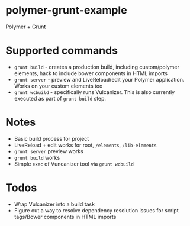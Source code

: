 polymer-grunt-example
=====================

Polymer + Grunt

Supported commands
======================

* `grunt build` - creates a production build, including custom/polymer elements, hack to include bower components in HTML imports
* `grunt server` - preview and LiveReload/edit your Polymer application. Works on your custom elements too
* `grunt wcbuild` - specifically runs Vulcanizer. This is also currently executed as part of `grunt build` step.

Notes
======================

* Basic build process for project
* LiveReload + edit works for root, `/elements`, `/lib-elements`
* `grunt server` preview works
* `grunt build` works 
*  Simple `exec` of Vuncanizer tool via `grunt wcbuild`

Todos
=======================

* Wrap Vulcanizer into a build task
* Figure out a way to resolve dependency resolution issues for script tags/Bower components in HTML imports